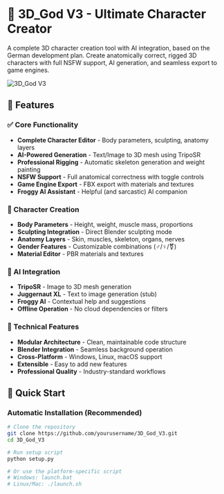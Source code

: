# 🐸 3D_God V3 - Ultimate Character Creator

A complete 3D character creation tool with AI integration, based on the German development plan. Create anatomically correct, rigged 3D characters with full NSFW support, AI generation, and seamless export to game engines.

![3D_God V3](assets/icon.png)

## 🌟 Features

### ✅ Core Functionality
- **Complete Character Editor** - Body parameters, sculpting, anatomy layers
- **AI-Powered Generation** - Text/Image to 3D mesh using TripoSR
- **Professional Rigging** - Automatic skeleton generation and weight painting
- **NSFW Support** - Full anatomical correctness with toggle controls
- **Game Engine Export** - FBX export with materials and textures
- **Froggy AI Assistant** - Helpful (and sarcastic) AI companion

### 🎨 Character Creation
- **Body Parameters** - Height, weight, muscle mass, proportions
- **Sculpting Integration** - Direct Blender sculpting mode
- **Anatomy Layers** - Skin, muscles, skeleton, organs, nerves
- **Gender Features** - Customizable combinations (♂/♀/⚧)
- **Material Editor** - PBR materials and textures

### 🤖 AI Integration
- **TripoSR** - Image to 3D mesh generation
- **Juggernaut XL** - Text to image generation (stub)
- **Froggy AI** - Contextual help and suggestions
- **Offline Operation** - No cloud dependencies or filters

### 🔧 Technical Features
- **Modular Architecture** - Clean, maintainable code structure
- **Blender Integration** - Seamless background operation
- **Cross-Platform** - Windows, Linux, macOS support
- **Extensible** - Easy to add new features
- **Professional Quality** - Industry-standard workflows

## 🚀 Quick Start

### Automatic Installation (Recommended)
```bash
# Clone the repository
git clone https://github.com/yourusername/3D_God_V3.git
cd 3D_God_V3

# Run setup script
python setup.py

# Or use the platform-specific script
# Windows: launch.bat
# Linux/Mac: ./launch.sh

